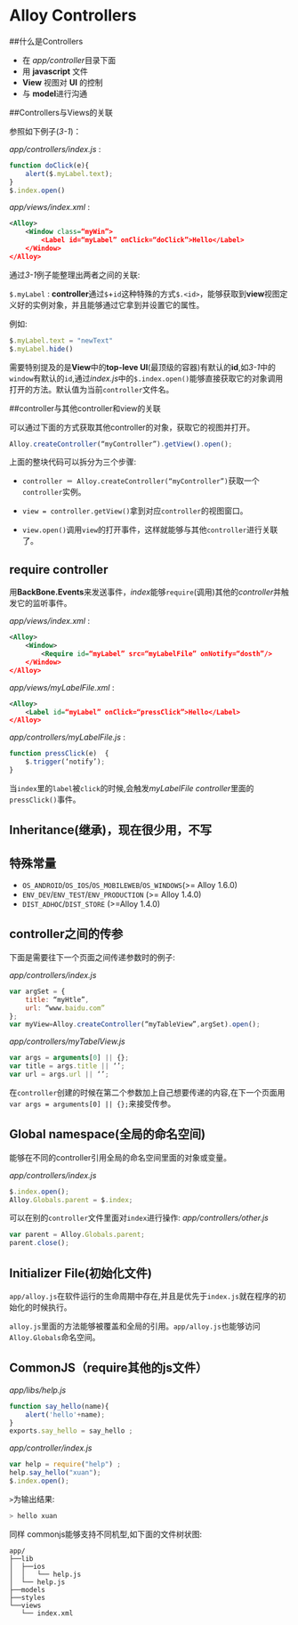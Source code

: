# Alloy Controllers


##什么是Controllers

* 在 *app/controller*目录下面
* 用 **javascript** 文件
*  **View** 视图对 **UI** 的控制
* 与 **model**进行沟通

##Controllers与Views的关联

参照如下例子(*3-1*)：

*app/controllers/index.js* :

```javascript
function doClick(e){	
	alert($.myLabel.text);	
}	
$.index.open()
```

*app/views/index.xml* :

```xml
<Alloy>	
	<Window class=“myWin”>	
		<Label id=“myLabel” onClick=“doClick”>Hello</Label>
	</Window>	
</Alloy>	
```

通过*3-1*例子能整理出两者之间的关联:

`$.myLabel` : **controller**通过`$`+`id`这种特殊的方式`$.<id>`，能够获取到**view**视图定义好的实例对象，并且能够通过它拿到并设置它的属性。

例如:

```javascript
$.myLabel.text = "newText" 
$.myLabel.hide() 
```

需要特别提及的是**View**中的**top-leve UI**(最顶级的容器)有默认的**id**,如*3-1*中的`window`有默认的`id`,通过*index.js*中的`$.index.open()`能够直接获取它的对象调用打开的方法。默认值为当前`controller`文件名。


##controller与其他controller和view的关联

可以通过下面的方式获取其他controller的对象，获取它的视图并打开。

```javascript
Alloy.createController(“myController”).getView().open();
```

上面的整块代码可以拆分为三个步骤:

* `
controller ＝ Alloy.createController(“myController”)
`获取一个`controller`实例。

* `view = controller.getView()`拿到对应`controller`的视图窗口。

* `view.open()`调用`view`的打开事件，这样就能够与其他`controller`进行关联了。


## require controller

用**BackBone.Events**来发送事件，*index*能够`require`(调用)其他的*controller*并触发它的监听事件。

*app/views/index.xml* :

```xml
<Alloy>	
	<Window>	
		<Require id=“myLabel” src=“myLabelFile” onNotify=“dosth”/>
	</Window>	
</Alloy>	
```

*app/views/myLabelFile.xml* :

```xml
<Alloy>	
	<Label id=“myLabel” onClick=“pressClick”>Hello</Label>
</Alloy>	
```

*app/controllers/myLabelFile.js* :

```javascript
function pressClick(e)	{	
	$.trigger(‘notify’);	
}	
```

当`index`里的`label`被`click`的时候,会触发*myLabelFile controller*里面的`pressClick()`事件。

## Inheritance(继承)，现在很少用，不写

## 特殊常量

* `OS_ANDROID`/`OS_IOS`/`OS_MOBILEWEB`/`OS_WINDOWS`(>= Alloy 1.6.0)
* `ENV_DEV`/`ENV_TEST`/`ENV_PRODUCTION`	(>= Alloy 1.4.0)
* `DIST_ADHOC`/`DIST_STORE` (>=Alloy 1.4.0)

## controller之间的传参

下面是需要往下一个页面之间传递参数时的例子:

*app/controllers/index.js*

```javascript
var argSet = {
	title: “myHtle”,		
	url: “www.baidu.com”	
};	
var myView=Alloy.createController(“myTableView”,argSet).open();
```

*app/controllers/myTabelView.js*

```javascript
var args = arguments[0] || {};	
var title = args.title || ‘’;	
var url = args.url || ‘’;	
```
在`controller`创建的时候在第二个参数加上自己想要传递的内容,在下一个页面用`var args = arguments[0] || {};`来接受传参。

## Global namespace(全局的命名空间)

能够在不同的controller引用全局的命名空间里面的对象或变量。

*app/controllers/index.js*

```	javascript
$.index.open();
Alloy.Globals.parent = $.index;
```

可以在别的`controller`文件里面对`index`进行操作:
*app/controllers/other.js*

```javascript
var parent = Alloy.Globals.parent;
parent.close();
```

## Initializer File(初始化文件)

`app/alloy.js`在软件运行的生命周期中存在,并且是优先于`index.js`就在程序的初始化的时候执行。

`alloy.js`里面的方法能够被覆盖和全局的引用。`app/alloy.js`也能够访问`Alloy.Globals`命名空间。

## CommonJS（require其他的js文件）

*app/libs/help.js*

```javascript
function say_hello(name){
    alert('hello'+name);
}
exports.say_hello = say_hello ;
```
*app/controller/index.js*

```javascript
var help = require("help") ;
help.say_hello("xuan");
$.index.open();
```
`>`为输出结果:

```javascript
> hello xuan
```

同样 commonjs能够支持不同机型,如下面的文件树状图:

```
app/
├──lib
│  ├──ios
│  │   └── help.js
│  └── help.js
├──models
├──styles
└──views
   └── index.xml
```			